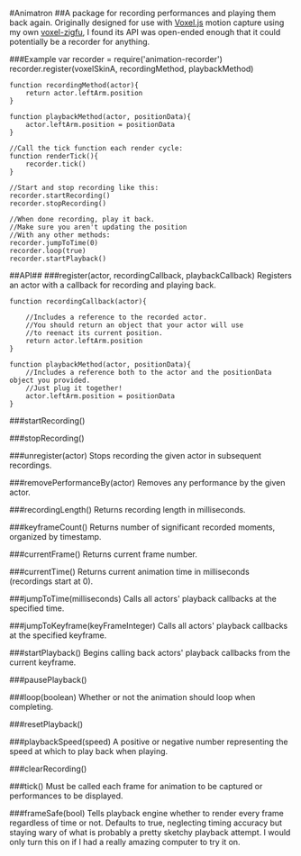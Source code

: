 #Animatron
##A package for recording performances and playing them back again.
Originally designed for use with [Voxel.js](http://voxeljs.com) motion capture using my own [voxel-zigfu](https://github.com/flyswatter/voxel-zigfu#readme), I found its API was open-ended enough that it could potentially be a recorder for anything.

###Example
	var recorder = require('animation-recorder')
	recorder.register(voxelSkinA, recordingMethod, playbackMethod)

	function recordingMethod(actor){
		return actor.leftArm.position
	}

	function playbackMethod(actor, positionData){
		actor.leftArm.position = positionData
	}

	//Call the tick function each render cycle:
	function renderTick(){
		recorder.tick()
	}

	//Start and stop recording like this:
	recorder.startRecording()
	recorder.stopRecording()

	//When done recording, play it back.
	//Make sure you aren't updating the position
	//With any other methods:
	recorder.jumpToTime(0)
	recorder.loop(true)
	recorder.startPlayback()

##API##
###register(actor, recordingCallback, playbackCallback)
Registers an actor with a callback for recording and playing back.

	function recordingCallback(actor){

		//Includes a reference to the recorded actor.
		//You should return an object that your actor will use
		//to reenact its current position.
		return actor.leftArm.position
	}

	function playbackMethod(actor, positionData){
		//Includes a reference both to the actor and the positionData object you provided.
		//Just plug it together!
		actor.leftArm.position = positionData
	}

###startRecording()

###stopRecording()

###unregister(actor)
Stops recording the given actor in subsequent recordings.

###removePerformanceBy(actor)
Removes any performance by the given actor.

###recordingLength()
Returns recording length in milliseconds.

###keyframeCount()
Returns number of significant recorded moments, organized by timestamp.

###currentFrame()
Returns current frame number.

###currentTime()
Returns current animation time in milliseconds (recordings start at 0).

###jumpToTime(milliseconds)
Calls all actors' playback callbacks at the specified time.

###jumpToKeyframe(keyFrameInteger)
Calls all actors' playback callbacks at the specified keyframe.

###startPlayback()
Begins calling back actors' playback callbacks from the current keyframe.

###pausePlayback()

###loop(boolean)
Whether or not the animation should loop when completing.

###resetPlayback()

###playbackSpeed(speed)
A positive or negative number representing the speed at which to play back when playing.

###clearRecording()

###tick()
Must be called each frame for animation to be captured or performances to be displayed.

###frameSafe(bool)
Tells playback engine whether to render every frame regardless of time or not.  Defaults to true, neglecting timing accuracy but staying wary of what is probably a pretty sketchy playback attempt.  I would only turn this on if I had a really amazing computer to try it on.